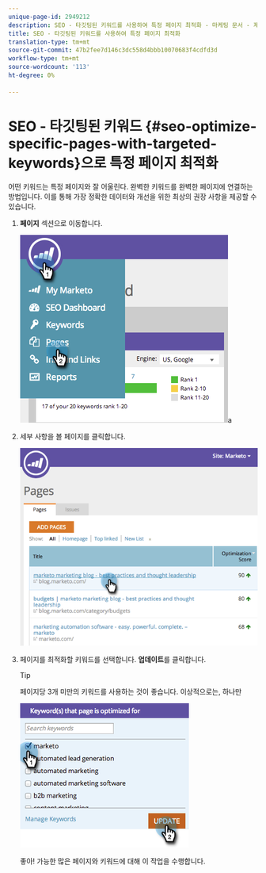 ```yaml
---
unique-page-id: 2949212
description: SEO - 타깃팅된 키워드를 사용하여 특정 페이지 최적화 - 마케팅 문서 - 제품 설명서
title: SEO - 타깃팅된 키워드를 사용하여 특정 페이지 최적화
translation-type: tm+mt
source-git-commit: 47b2fee7d146c3dc558d4bbb10070683f4cdfd3d
workflow-type: tm+mt
source-wordcount: '113'
ht-degree: 0%

---
```



# SEO - 타깃팅된 키워드 {#seo-optimize-specific-pages-with-targeted-keywords}으로 특정 페이지 최적화

어떤 키워드는 특정 페이지와 잘 어울린다. 완벽한 키워드를 완벽한 페이지에 연결하는 방법입니다. 이를 통해 가장 정확한 데이터와 개선을 위한 최상의 권장 사항을 제공할 수 있습니다.

1. **페이지** 섹션으로 이동합니다.

   ![](assets/image2014-9-18-12-3a52-3a28.png)a

1. 세부 사항을 볼 페이지를 클릭합니다.

   ![](assets/image2014-9-18-12-3a52-3a41.png)

1. 페이지를 최적화할 키워드를 선택합니다. **업데이트**&#x200B;를 클릭합니다.

   >[!TIP]
   >
   >페이지당 3개 미만의 키워드를 사용하는 것이 좋습니다. 이상적으로는, 하나만

   ![](assets/image2014-9-18-12-3a52-3a46.png)

   좋아! 가능한 많은 페이지와 키워드에 대해 이 작업을 수행합니다.

